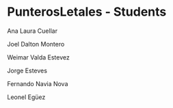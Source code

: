 # PunterosLetales - Students
Ana Laura Cuellar

Joel Dalton Montero 

Weimar Valda Estevez

Jorge Esteves

Fernando Navia Nova

Leonel Egüez

